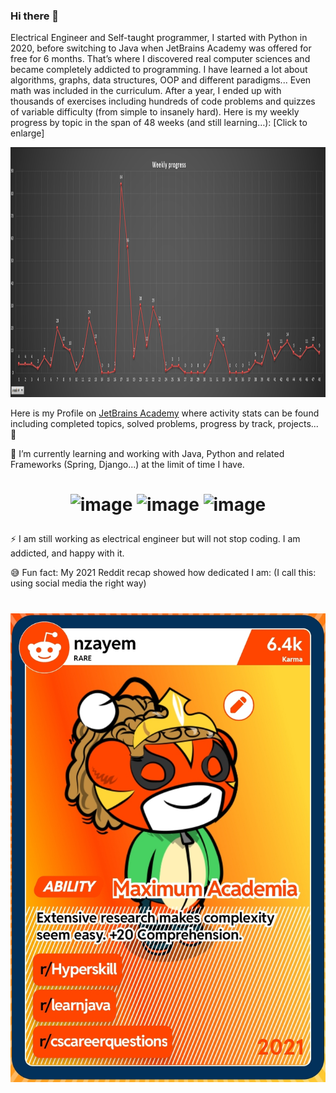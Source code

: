 ### Hi there 👋

Electrical Engineer and Self-taught programmer, I started with Python in 2020, before switching to Java when JetBrains Academy was offered for free for 6 months. That’s where I discovered real computer sciences and became completely addicted to programming. I have learned a lot about algorithms, graphs, data structures, OOP and different paradigms... Even math was included in the curriculum. After a year, I ended up with thousands of exercises including hundreds of code problems and quizzes of variable difficulty (from simple to insanely hard). Here is my weekly progress by topic in the span of 48 weeks (and still learning…): [Click to enlarge]

<img src="https://github.com/nzayem/nzayem/blob/main/progress.png" width="1180" height="400">

<!--
**nzayem/nzayem** is a ✨ _special_ ✨ repository because its `README.md` (this file) appears on your GitHub profile.

Here are some ideas to get you started:

- 🔭 I’m currently working on ...

- 👯 I’m looking to collaborate on ...
- 🤔 I’m looking for help with ...
- 💬 Ask me about ...
- 📫 How to reach me: ...
- 😄 Pronouns: ...
- ⚡ Fun fact: ...
-->

Here is my Profile on [JetBrains Academy](https://hyperskill.org/profile/41405991) where activity stats can be found including completed topics, solved problems, progress by track, projects... 💪

🌱 I’m currently learning and working with Java, Python and related Frameworks (Spring, Django...) at the limit of time I have.

<h1 align="center">

![image](https://user-images.githubusercontent.com/88672816/146688803-d3ab32b3-1b6c-40b8-afd6-4313a7e345aa.png)     ![image](https://user-images.githubusercontent.com/88672816/146688845-6906c8fb-8056-4059-90ef-635a842c389a.png)       ![image](https://user-images.githubusercontent.com/88672816/146688903-17ce6db2-f9e1-46b3-91c3-1fb5a473275e.png)

</h1>


⚡ I am still working as electrical engineer but will not stop coding. I am addicted, and happy with it.

😅 Fun fact: My 2021 Reddit recap showed how dedicated I am: (I call this: using social media the right way)

<h1 align="center"><img src="https://github.com/nzayem/nzayem/blob/main/SmartSelect_20211211-233033_Reddit.jpg" width="550" height="750"></h1>


